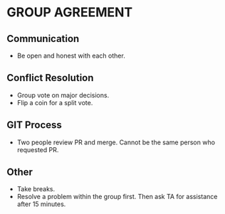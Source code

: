 # GROUP AGREEMENT

## Communication
* Be open and honest with each other.

## Conflict Resolution
* Group vote on major decisions.
* Flip a coin for a split vote.

## GIT Process
* Two people review PR and merge. Cannot be the same person who requested PR.

## Other
* Take breaks.
* Resolve a problem within the group first. Then ask TA for assistance after 15 minutes.